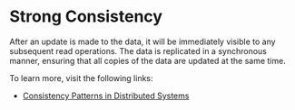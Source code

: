 # Strong Consistency

After an update is made to the data, it will be immediately visible to any subsequent read operations. The data is replicated in a synchronous manner, ensuring that all copies of the data are updated at the same time.

To learn more, visit the following links:

- [Consistency Patterns in Distributed Systems](https://cs.fyi/guide/consistency-patterns-week-strong-eventual/)